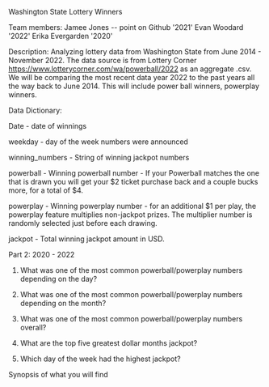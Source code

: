 
Washington State Lottery Winners

Team members:
Jamee Jones  -- point on Github '2021'
Evan Woodard  '2022'
Erika Evergarden  '2020'

Description:
Analyzing lottery data from Washington State from June 2014 - November 2022.  The data source is from Lottery Corner https://www.lotterycorner.com/wa/powerball/2022 as an aggregate .csv.  We will be comparing the most recent data year 2022 to the past years all the way back to June 2014.  This will include power ball winners,  powerplay winners.  

Data Dictionary:

Date - date of winnings

weekday - day of the week numbers
were announced

winning_numbers - String of winning jackpot
numbers

powerball - Winning powerball number -
If your Powerball matches the
one that is drawn you will get
your $2 ticket purchase back
and a couple bucks more, for
a total of $4.

powerplay - Winning powerplay number -
for an additional $1 per play,
the powerplay feature
multiplies non-jackpot prizes.
The multiplier number is
randomly selected just before
each drawing.

jackpot - Total winning jackpot amount
in USD.


Part 2: 2020 - 2022

1)	 What was one of the most common powerball/powerplay numbers depending on the day?

2)  What was one of the most common powerball/powerplay numbers depending on the month?

3)	What was one of the most common powerball/powerplay numbers overall?

4) 	What are the top five greatest dollar months jackpot?

5)	Which day of the week had the highest jackpot?


Synopsis of what you will find